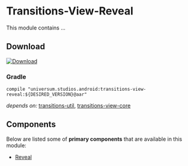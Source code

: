 Transitions-View-Reveal
===============

This module contains ...

## Download ##
[![Download](https://api.bintray.com/packages/universum-studios/android/universum.studios.android%3Atransitions/images/download.svg)](https://bintray.com/universum-studios/android/universum.studios.android%3Atransitions/_latestVersion)

### Gradle ###

    compile "universum.studios.android:transitions-view-reveal:${DESIRED_VERSION}@aar"

_depends on:_
[transitions-util](https://github.com/universum-studios/android_transitions/tree/master/library-util),
[transitions-view-core](https://github.com/universum-studios/android_transitions/tree/master/library-view-core)

## Components ##

Below are listed some of **primary components** that are available in this module:

- [Reveal](https://github.com/universum-studios/android_transitions/blob/master/library-view-reveal/src/main/java/universum/studios/android/transition/Reveal.java)
